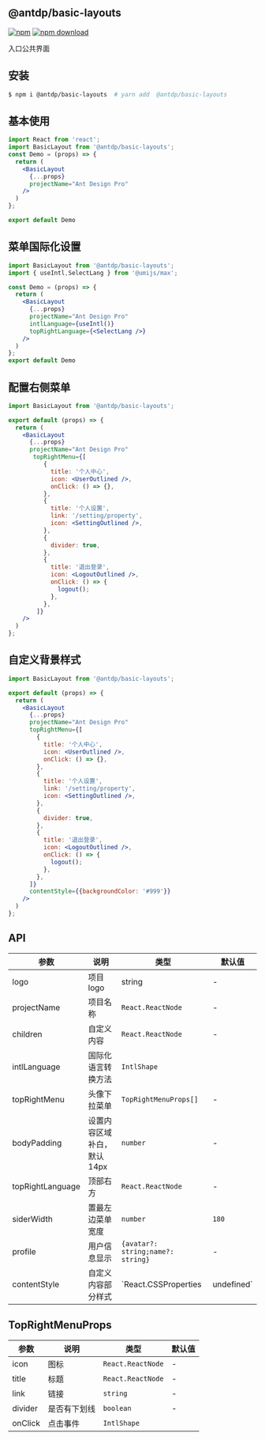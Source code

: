 @antdp/basic-layouts
---

[![npm](https://img.shields.io/npm/v/@antdp/basic-layouts.svg?maxAge=3600)](https://www.npmjs.com/package/@antdp/basic-layouts)
[![npm download](https://img.shields.io/npm/dm/@antdp/basic-layouts.svg?style=flat)](https://www.npmjs.com/package/@antdp/basic-layouts)

入口公共界面

## 安装

```bash
$ npm i @antdp/basic-layouts  # yarn add  @antdp/basic-layouts
```


## 基本使用

```jsx
import React from 'react';
import BasicLayout from '@antdp/basic-layouts';
const Demo = (props) => {
  return (
    <BasicLayout
      {...props}
      projectName="Ant Design Pro"
    />
  )
};

export default Demo
```

## 菜单国际化设置

```jsx
import BasicLayout from '@antdp/basic-layouts';
import { useIntl,SelectLang } from '@umijs/max';

const Demo = (props) => {
  return (
    <BasicLayout
      {...props}
      projectName="Ant Design Pro"
      intlLanguage={useIntl()}
      topRightLanguage={<SelectLang />}
    />
  )
};
export default Demo
```
## 配置右侧菜单
```jsx
import BasicLayout from '@antdp/basic-layouts';

export default (props) => {
  return (
    <BasicLayout
      {...props}
      projectName="Ant Design Pro"
       topRightMenu={[
          {
            title: '个人中心',
            icon: <UserOutlined />,
            onClick: () => {},
          },
          {
            title: '个人设置',
            link: '/setting/property',
            icon: <SettingOutlined />,
          },
          {
            divider: true,
          },
          {
            title: '退出登录',
            icon: <LogoutOutlined />,
            onClick: () => {
              logout();
            },
          },
        ]}
    />
  )
};

```

## 自定义背景样式
```jsx
import BasicLayout from '@antdp/basic-layouts';

export default (props) => {
  return (
    <BasicLayout
      {...props}
      projectName="Ant Design Pro"
      topRightMenu={[
        {
          title: '个人中心',
          icon: <UserOutlined />,
          onClick: () => {},
        },
        {
          title: '个人设置',
          link: '/setting/property',
          icon: <SettingOutlined />,
        },
        {
          divider: true,
        },
        {
          title: '退出登录',
          icon: <LogoutOutlined />,
          onClick: () => {
            logout();
          },
        },
      ]}
      contentStyle={{backgroundColor: '#999'}}
    />
  )
};

```

## API

| 参数 | 说明 | 类型 | 默认值 |
| -------- | -------- | -------- | -------- |
| logo | 项目logo | string  | - |
| projectName | 项目名称 | `React.ReactNode` | - |
| children | 自定义内容 | `React.ReactNode` | - |
| intlLanguage | 国际化语言转换方法 | `IntlShape` |
| topRightMenu | 头像下拉菜单 |  `TopRightMenuProps[]` | - |
| bodyPadding | 设置内容区域补白，默认 14px |   `number` | - |
| topRightLanguage | 顶部右方 |   `React.ReactNode` | - |
| siderWidth | 置最左边菜单宽度 |   `number` | `180` |
| profile | 用户信息显示 |   `{avatar?: string;name?: string}` | - |
| contentStyle | 自定义内容部分样式 |   `React.CSSProperties | undefined` | - |

## TopRightMenuProps
| 参数 | 说明 | 类型 | 默认值 |
| -------- | -------- | -------- | -------- |
| icon | 图标 | `React.ReactNode`  | - |
| title | 标题 | `React.ReactNode` | - |
| link | 链接 | `string` | - |
| divider | 是否有下划线 | `boolean` | - |
| onClick | 点击事件 | `IntlShape` |
